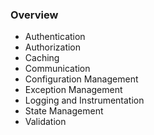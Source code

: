 ### Overview ###
- Authentication
- Authorization
- Caching
- Communication
- Configuration Management
- Exception Management
- Logging and Instrumentation
- State Management
- Validation